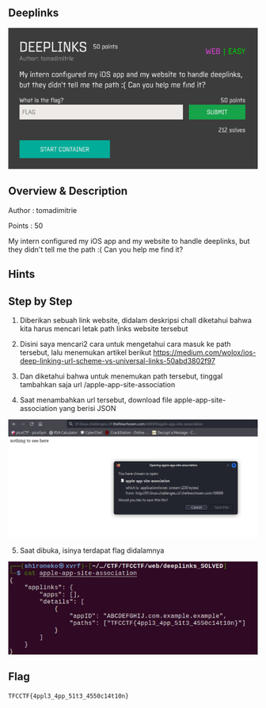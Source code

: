 ## Deeplinks

![Challenge Picture](./attachments/deeplinks.png)

## Overview & Description

Author : tomadimitrie

Points : 50

My intern configured my iOS app and my website to handle deeplinks, but they didn't tell me the path :( Can you help me find it?


## Hints


## Step by Step

1. Diberikan sebuah link website, didalam deskripsi chall diketahui bahwa kita harus mencari letak path links website tersebut

2. Disini saya mencari2 cara untuk mengetahui cara masuk ke path tersebut, lalu menemukan artikel berikut
https://medium.com/wolox/ios-deep-linking-url-scheme-vs-universal-links-50abd3802f97

3. Dan diketahui bahwa untuk menemukan path tersebut, tinggal tambahkan saja url /apple-app-site-association

4. Saat menambahkan url tersebut, download file apple-app-site-association yang berisi JSON

![web](./attachments/web.png)

5. Saat dibuka, isinya terdapat flag didalamnya

![flag](./attachments/flag.png)


## Flag

`TFCCTF{4ppl3_4pp_51t3_4550c14t10n}`